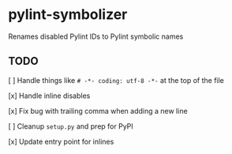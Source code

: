 pylint-symbolizer
=================

Renames disabled Pylint IDs to Pylint symbolic names


TODO
----
[ ] Handle things like `# -*- coding: utf-8 -*-` at the top of the file

[x] Handle inline disables

[x] Fix bug with trailing comma when adding a new line

[ ] Cleanup `setup.py` and prep for PyPI

[x] Update entry point for inlines

